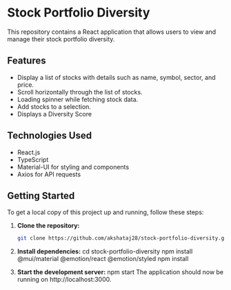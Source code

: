 # Stock Portfolio Diversity

This repository contains a React application that allows users to view and manage their stock portfolio diversity.

## Features

- Display a list of stocks with details such as name, symbol, sector, and price.
- Scroll horizontally through the list of stocks.
- Loading spinner while fetching stock data.
- Add stocks to a selection.
- Displays a Diversity Score

## Technologies Used

- React.js
- TypeScript
- Material-UI for styling and components
- Axios for API requests

## Getting Started

To get a local copy of this project up and running, follow these steps:

1. **Clone the repository:**

   ```bash
   git clone https://github.com/akshataj28/stock-portfolio-diversity.git

2. **Install dependencies:**
cd stock-portfolio-diversity
npm install @mui/material @emotion/react @emotion/styled
npm install

4. **Start the development server:**
npm start
The application should now be running on http://localhost:3000.

